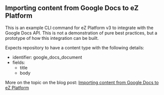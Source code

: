 ## Importing content from Google Docs to eZ Platform

This is an example CLI command for eZ Platform v3 to integrate with the Google Docs API. This is not a demonstration of pure best practices, but a prototype of how this integration can be built.

Expects repository to have a content type with the following details:
  - identifier: google_docs_document
  - fields:
    - title
    - body

 More on the topic on the blog post: <a href="https://ezplatform.com/blog/import-google-docs-ez-platform">Importing content from Google Docs to eZ Platform</a>